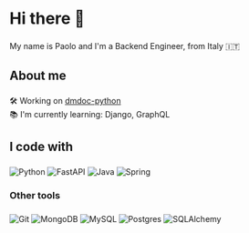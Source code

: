 <h1 align="left">Hi there 👋</h1>

###

<p align="left">My name is Paolo and I'm a Backend Engineer, from Italy 🇮🇹</p>

###

<h2 align="left">About me</h2>

###

<p align="left">🛠️ Working on <a href="https://github.com/pcrt1697/softgraph">dmdoc-python</a><br>📚 I'm currently learning: Django, GraphQL</p>

###

<h2 align="left">I code with</h2>

###

![Python](https://img.shields.io/badge/python-3670A0?style=plastic&logo=python&logoColor=ffdd54)
![FastAPI](https://img.shields.io/badge/FastAPI-005571?style=plastic&logo=fastapi)
![Java](https://img.shields.io/badge/java-%23ED8B00.svg?style=plastic&logo=openjdk&logoColor=white)
![Spring](https://img.shields.io/badge/spring-%236DB33F.svg?style=plastic&logo=spring&logoColor=white)

###

<h3 align="left">Other tools</h3>

###

![Git](https://img.shields.io/badge/git-%23F05033.svg?style=plastic&logo=git&logoColor=white)
![MongoDB](https://img.shields.io/badge/MongoDB-%234ea94b.svg?style=plastic&logo=mongodb&logoColor=white)
![MySQL](https://img.shields.io/badge/mysql-4479A1.svg?style=plastic&logo=mysql&logoColor=white)
![Postgres](https://img.shields.io/badge/postgres-%23316192.svg?style=plastic&logo=postgresql&logoColor=white)
![SQLAlchemy](https://img.shields.io/badge/sqlalchemy-D71F00?style=plastic&logo=sqlalchemy&logoColor=white)
